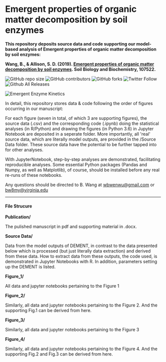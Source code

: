# Emergent properties of organic matter decomposition by soil enzymes
**This repository deposits source data and code supporting our model-based analysis of Emergent properties of organic matter decomposition by soil enzymes:**

**Wang, B., & Allison, S. D. (2019). [Emergent properties of organic matter decomposition by soil enzymes](https://doi.org/10.1016/j.soilbio.2019.107522). Soil Biology and Biochemistry, 107522.** 

<!--![GitHub stars](https://img.shields.io/github/stars/bioatmosphere/An_emergent_soil_enzyme_decomposition_model?style=social) -->

![GitHub repo size](https://img.shields.io/github/repo-size/bioatmosphere/An_emergent_soil_enzyme_decomposition_model)
![GitHub contributors](https://img.shields.io/github/contributors/bioatmosphere/An_emergent_soil_enzyme_decomposition_model)
![GitHub forks](https://img.shields.io/github/forks/bioatmosphere/An_emergent_soil_enzyme_decomposition_model?style=social)
![Twitter Follow](https://img.shields.io/twitter/follow/bioatmo_sphere?style=social)
![Github All Releases](https://img.shields.io/github/downloads/bioatmosphere/An_emergent_soil_enzyme_decomposition_model/total.svg)

![Emergent Enzyme Kinetics](https://pbs.twimg.com/media/D9zCMN3U8AAq1DF?format=jpg&name=4096x4096)

In detail, this repository stores data & code following the order of figures occurring in our manuscript:

For each figure (seven in total, of which 3 are supporting figures), the source data (.csv) and the corresponding code (.ipynb) doing the statistical analyses (in R/Python) and drawing the figures (in Python 3.6) in Jupyter Notebook are deposited in a seperate folder. More importantly, all 'real' source data, which are literally model outputs, are provided in the /Source Data folder. These source data have the potential to be further tapped into for other analyses.

With JupyterNotebook, step-by-step analyses are demonstrated, facilitating reproducible analyses. Some essential Python packages (Pandas and Numpy, as well as Matplotlib), of course, should be installed before any real re-runs of these notebooks.

Any questions should be directed to B. Wang at wbwenwu@gmail.com or bw8my@virginia.edu

------------------------------------------------------------------------------------------------------------------------------------------
#### File Strucure

**Publication/**

The pulished manuscript in pdf and supporting material in .docx.

**Source Data/**

Data from the model outputs of DEMENT, in contrast to the data presented below which is processed (but just literally data extraction) and derived from these data. How to extract data from these outputs, the code used, is demonstrated in Jupyter Notebooks with R. In addition, parameters setting up the DEMENT is listed.

**Figure_1/**

All data and jupyter notebooks pertaining to the Figure 1

**Figure_2/**

Similarly, all data and jupyter notebooks pertaining to the Figure 2. And the supporting Fig.1 can be derived from here.

**Figure_3/**

Similarly, all data and jupyter notebooks pertaining to the Figure 3

**Figure_4/**

Similarly, all data and jupyter notebooks pertaining to the Figure 4. And the supporting Fig.2 and Fig.3 can be derived from here.
